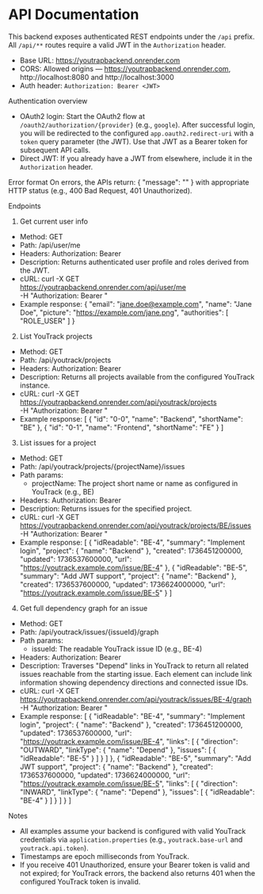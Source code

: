 # API Documentation

This backend exposes authenticated REST endpoints under the `/api` prefix. All `/api/**` routes require a valid JWT in the `Authorization` header.

- Base URL: https://youtrapbackend.onrender.com
- CORS: Allowed origins — https://youtrapbackend.onrender.com, http://localhost:8080 and http://localhost:3000
- Auth header: `Authorization: Bearer <JWT>`

Authentication overview
- OAuth2 login: Start the OAuth2 flow at `/oauth2/authorization/{provider}` (e.g., `google`). After successful login, you will be redirected to the configured `app.oauth2.redirect-uri` with a `token` query parameter (the JWT). Use that JWT as a Bearer token for subsequent API calls.
- Direct JWT: If you already have a JWT from elsewhere, include it in the `Authorization` header.

Error format
On errors, the APIs return:
{
  "message": "<description>"
}
with appropriate HTTP status (e.g., 400 Bad Request, 401 Unauthorized).

Endpoints

1) Get current user info
- Method: GET
- Path: /api/user/me
- Headers: Authorization: Bearer <JWT>
- Description: Returns authenticated user profile and roles derived from the JWT.
- cURL:
  curl -X GET \
    https://youtrapbackend.onrender.com/api/user/me \
    -H "Authorization: Bearer <JWT>"
- Example response:
{
  "email": "jane.doe@example.com",
  "name": "Jane Doe",
  "picture": "https://example.com/jane.png",
  "authorities": [
    "ROLE_USER"
  ]
}

2) List YouTrack projects
- Method: GET
- Path: /api/youtrack/projects
- Headers: Authorization: Bearer <JWT>
- Description: Returns all projects available from the configured YouTrack instance.
- cURL:
  curl -X GET \
    https://youtrapbackend.onrender.com/api/youtrack/projects \
    -H "Authorization: Bearer <JWT>"
- Example response:
[
  {
    "id": "0-0",
    "name": "Backend",
    "shortName": "BE"
  },
  {
    "id": "0-1",
    "name": "Frontend",
    "shortName": "FE"
  }
]

3) List issues for a project
- Method: GET
- Path: /api/youtrack/projects/{projectName}/issues
- Path params:
  - projectName: The project short name or name as configured in YouTrack (e.g., BE)
- Headers: Authorization: Bearer <JWT>
- Description: Returns issues for the specified project.
- cURL:
  curl -X GET \
    https://youtrapbackend.onrender.com/api/youtrack/projects/BE/issues \
    -H "Authorization: Bearer <JWT>"
- Example response:
[
  {
    "idReadable": "BE-4",
    "summary": "Implement login",
    "project": { "name": "Backend" },
    "created": 1736451200000,
    "updated": 1736537600000,
    "url": "https://youtrack.example.com/issue/BE-4"
  },
  {
    "idReadable": "BE-5",
    "summary": "Add JWT support",
    "project": { "name": "Backend" },
    "created": 1736537600000,
    "updated": 1736624000000,
    "url": "https://youtrack.example.com/issue/BE-5"
  }
]

4) Get full dependency graph for an issue
- Method: GET
- Path: /api/youtrack/issues/{issueId}/graph
- Path params:
  - issueId: The readable YouTrack issue ID (e.g., BE-4)
- Headers: Authorization: Bearer <JWT>
- Description: Traverses "Depend" links in YouTrack to return all related issues reachable from the starting issue. Each element can include link information showing dependency directions and connected issue IDs.
- cURL:
  curl -X GET \
    https://youtrapbackend.onrender.com/api/youtrack/issues/BE-4/graph \
    -H "Authorization: Bearer <JWT>"
- Example response:
[
  {
    "idReadable": "BE-4",
    "summary": "Implement login",
    "project": { "name": "Backend" },
    "created": 1736451200000,
    "updated": 1736537600000,
    "url": "https://youtrack.example.com/issue/BE-4",
    "links": [
      {
        "direction": "OUTWARD",
        "linkType": { "name": "Depend" },
        "issues": [ { "idReadable": "BE-5" } ]
      }
    ]
  },
  {
    "idReadable": "BE-5",
    "summary": "Add JWT support",
    "project": { "name": "Backend" },
    "created": 1736537600000,
    "updated": 1736624000000,
    "url": "https://youtrack.example.com/issue/BE-5",
    "links": [
      {
        "direction": "INWARD",
        "linkType": { "name": "Depend" },
        "issues": [ { "idReadable": "BE-4" } ]
      }
    ]
  }
]

Notes
- All examples assume your backend is configured with valid YouTrack credentials via `application.properties` (e.g., `youtrack.base-url` and `youtrack.api.token`).
- Timestamps are epoch milliseconds from YouTrack.
- If you receive 401 Unauthorized, ensure your Bearer token is valid and not expired; for YouTrack errors, the backend also returns 401 when the configured YouTrack token is invalid.

